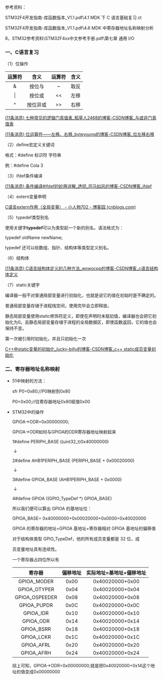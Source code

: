 参考资料：

STM32F4开发指南-库函数版本_V1.1.pdf\4.1 MDK 下 C 语言基础复习 ct

STM32F4开发指南-库函数版本_V1.1.pdf\4.6 MDK 中寄存器地址名称映射分析 

8，STM32参考资料\STM32F4xx中文参考手册.pdf\第七章 通用 I/O  

### 一、C语言复习

（1）位操作

| 运算符 |   含义   | 运算符 | 含义 |
| :----: | :------: | :----: | :--: |
|   &    |  按位与  |   ~    | 取反 |
|   \|   |  按位或  |   <<   | 左移 |
|   ^    | 按位异或 |   >>   | 右移 |

[(11条消息) 七种常见的逻辑门真值表_稻草人2468的博客-CSDN博客_与或非门真值表](https://blog.csdn.net/qq_45000474/article/details/105915566)

[(11条消息) 位运算符——左移、右移_byteyoung的博客-CSDN博客_位左移右移](https://blog.csdn.net/qq_40126686/article/details/107491221) 



（2）define宏定义关键词

格式：#define	标识符	字符串

例：#define	Cola	3



（3）ifdef条件编译

[(11条消息) 条件编译#ifdef的妙用详解_透彻_司马如风的博客-CSDN博客_ifdef](https://blog.csdn.net/qq_36662437/article/details/81476572) 



（4）extern变量申明

[C语言extern作用（全局变量） - 小人物702 - 博客园 (cnblogs.com)](https://www.cnblogs.com/xiaorenwu702/p/5739845.html#:~:text=%E6%AD%A3%E7%A1%AE%E7%9A%84%E8%A7%A3%E5%86%B3%E5%8A%9E%E6%B3%95%EF%BC%9A%20%E4%BD%BF%E7%94%A8%20extern%20%E5%85%B3%E9%94%AE%E5%AD%97%E6%9D%A5%20%E5%A3%B0%E6%98%8E,%E5%8F%98%E9%87%8F%E4%B8%BA%E5%A4%96%E9%83%A8%E5%8F%98%E9%87%8F%E3%80%82%20%E5%85%B7%E4%BD%93%E8%AF%B4%E5%B0%B1%E6%98%AF%E5%9C%A8%E5%85%B6%E4%B8%AD%E4%B8%80%E4%B8%AAc%E6%96%87%E4%BB%B6%E4%B8%AD%20%E5%AE%9A%E4%B9%89%20%E4%B8%80%E4%B8%AA%E5%85%A8%E5%B1%80%E5%8F%98%E9%87%8Fkey%EF%BC%8C%E7%84%B6%E5%90%8E%E5%9C%A8%E5%8F%A6%E4%B8%80%E4%B8%AA%E8%A6%81%E4%BD%BF%E7%94%A8key%E8%BF%99%E4%B8%AA%E5%8F%98%E9%87%8F%E7%9A%84c%E6%96%87%E4%BB%B6%E4%B8%AD%E4%BD%BF%E7%94%A8extern%E5%85%B3%E9%94%AE%E5%AD%97%20%E5%A3%B0%E6%98%8E%20%E4%B8%80%E6%AC%A1%EF%BC%8C%E8%AF%B4%E6%98%8E%E8%BF%99%E4%B8%AA%E5%8F%98%E9%87%8F%E4%B8%BA%E5%A4%96%E9%83%A8%E5%8F%98%E9%87%8F%EF%BC%8C%E6%98%AF%E5%9C%A8%E5%85%B6%E4%BB%96%E7%9A%84c%E6%96%87%E4%BB%B6%E4%B8%AD%E5%AE%9A%E4%B9%89%E7%9A%84%E5%85%A8%E5%B1%80%E5%8F%98%E9%87%8F%E3%80%82) 



（5）typedef类型别名

使用关键字**typedef**可以为类型起一个新的别名，语法格式为：

typedef  oldName  newName;

typedef 还可以给数组、指针、结构体等类型定义别名。 



（6）结构体

[(11条消息) C语言结构体定义的几种方法_wowocpp的博客-CSDN博客_c语言结构体定义](https://blog.csdn.net/wowocpp/article/details/79487557) 

（7）static关键字

编译器一般不对普通局部变量进行初始化，也就是说它的值在初始时是不确定的。

普通局部变量存储于进程栈空间，使用完毕会立即释放。

静态局部变量使用static修饰符定义，即使在声明时未赋初值，编译器也会把它初始化为0。且静态局部变量存储于进程的全局数据区，即使函数返回，它的值也会保持不变。

第一次被引用时初始化，并且只初始化一次 

[C++中static变量的初始化_lucky-billy的博客-CSDN博客_c++ static成员变量初始化](https://blog.csdn.net/qq_34139994/article/details/105157313) 

### 二、寄存器地址名称映射

- 51中映射的方法：

  sfr P0=0x80;//P0映射到0x80

  P0=0x00;//往寄存器地址0x80赋值0x00

- STM32中的操作

   GPIOA->ODR=0x00000000;

  GPIOA->ODR如何与GPIOA的ODR寄存器地址映射起来

  1#define PERIPH_BASE ((uint32_t)0x40000000)

  ​				$\downarrow$

  2#define AHB1PERIPH_BASE (PERIPH_BASE + 0x00020000)

  ​				$\downarrow$

  3#define GPIOA_BASE (AHB1PERIPH_BASE + 0x0000)

  ​				$\downarrow$

  4#define GPIOA ((GPIO_TypeDef *) GPIOA_BASE)

  所以我们便可以算出 GPIOA 的基地址位：

  GPIOA_BASE= 0x40000000+0x00020000+0x0000=0x40020000

  

  GPIOA 的寄存器的地址=GPIOA 基地址+寄存器相对 GPIOA 基地址的偏移值

  对于结构体类型 GPIO_TypeDef，他的所有成员变量都是 32 位，成 

  员变量地址具有连续性。

  一个寄存器占四位所以有

  |     寄存器     | 偏移地址 | 实际地址=基地址+偏移地址 |
  | :------------: | :------: | :----------------------: |
  |  GPIOA_MODER   |   0x00   |     0x40020000+0x00      |
  |  GPIOA_OTYPER  |   0x04   |     0x40020000+0x04      |
  | GPIOA_OSPEEDER |   0x08   |     0x40020000+0x08      |
  |  GPIOA_PUPDR   |   0x0C   |     0x40020000+0x0C      |
  |   GPIOA_IDR    |   0x10   |     0x40020000+0x10      |
  |   GPIOA_ODR    |   0x14   |     0x40020000+0x14      |
  |   GPIOA_BSRR   |   0x18   |     0x40020000+0x18      |
  |   GPIOA_LCKR   |   0x1C   |     0x40020000+0x1C      |
  |   GPIOA_AFRL   |   0x20   |     0x40020000+0x20      |
  |   GPIOA_AFRH   |   0x24   |     0x40020000+0x24      |

  综上可知，GPIOA->ODR=0x00000000;就是把0x40020000+0x14这个地址的值变成0x00000000
